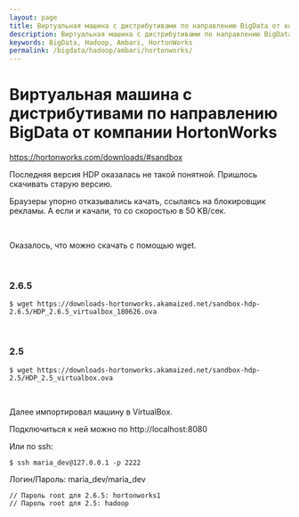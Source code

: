 ```yaml
---
layout: page
title: Виртуальная машина с дистрибутивами по направлению BigData от компании HortonWorks
description: Виртуальная машина с дистрибутивами по направлению BigData от компании HortonWorks
keywords: BigData, Hadoop, Ambari, HortonWorks
permalink: /bigdata/hadoop/ambari/hortonworks/
---
```


# Виртуальная машина с дистрибутивами по направлению BigData от компании HortonWorks

https://hortonworks.com/downloads/#sandbox

Последняя версия HDP оказалась не такой понятной. Пришлось скачивать старую версию.

Браузеры упорно отказывались качать, ссылаясь на блокировщик рекламы. А если и качали, то со скоростью в 50 KB/сек.

<br/>

Оказалось, что можно скачать с помощью wget.

<br/>

### 2.6.5

    $ wget https://downloads-hortonworks.akamaized.net/sandbox-hdp-2.6.5/HDP_2.6.5_virtualbox_180626.ova

<br/>

### 2.5

    $ wget https://downloads-hortonworks.akamaized.net/sandbox-hdp-2.5/HDP_2.5_virtualbox.ova

<br/>

Далее импортировал машину в VirtualBox.

Подключиться к ней можно по http://localhost:8080

Или по ssh:

    $ ssh maria_dev@127.0.0.1 -p 2222


Логин/Пароль: maria_dev/maria_dev

    // Пароль root для 2.6.5: hortonworks1
    // Пароль root для 2.5: hadoop
